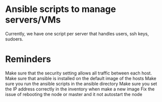 # Ansible scripts to manage servers/VMs

Currently, we have one script per server that handles users, ssh keys, sudoers.

# Reminders
Make sure that the security setting allows all traffic between each host.
Make sure that ansible is installed on the default image of the hosts
Make sure you run the ansible scripts in the ansible directory
Make sure you set the IP address correctly in the inventory when make a new image
Fix the issue of rebooting the node or master and it not autostart the node

